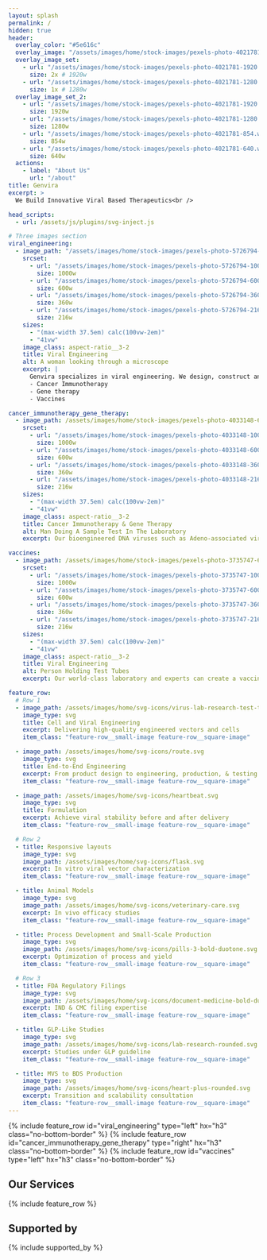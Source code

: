 ```yaml
---
layout: splash
permalink: /
hidden: true
header:
  overlay_color: "#5e616c"
  overlay_image: "/assets/images/home/stock-images/pexels-photo-4021781-1280.webp"
  overlay_image_set:
    - url: "/assets/images/home/stock-images/pexels-photo-4021781-1920.webp"
      size: 2x # 1920w
    - url: "/assets/images/home/stock-images/pexels-photo-4021781-1280.webp"
      size: 1x # 1280w
  overlay_image_set_2:
    - url: "/assets/images/home/stock-images/pexels-photo-4021781-1920.webp"
      size: 1920w
    - url: "/assets/images/home/stock-images/pexels-photo-4021781-1280.webp"
      size: 1280w
    - url: "/assets/images/home/stock-images/pexels-photo-4021781-854.webp"
      size: 854w
    - url: "/assets/images/home/stock-images/pexels-photo-4021781-640.webp"
      size: 640w
  actions:
    - label: "About Us"
      url: "/about"
title: Genvira
excerpt: >
  We Build Innovative Viral Based Therapeutics<br />

head_scripts:
  - url: /assets/js/plugins/svg-inject.js

# Three images section
viral_engineering:
  - image_path: "/assets/images/home/stock-images/pexels-photo-5726794-600.webp"
    srcset:
      - url: "/assets/images/home/stock-images/pexels-photo-5726794-1000.webp"
        size: 1000w
      - url: "/assets/images/home/stock-images/pexels-photo-5726794-600.webp"
        size: 600w
      - url: "/assets/images/home/stock-images/pexels-photo-5726794-360.webp"
        size: 360w
      - url: "/assets/images/home/stock-images/pexels-photo-5726794-216.webp"
        size: 216w
    sizes:
      - "(max-width 37.5em) calc(100vw-2em)"
      - "41vw"
    image_class: aspect-ratio__3-2
    title: Viral Engineering
    alt: A woman looking through a microscope 
    excerpt: |
      Genvira specializes in viral engineering. We design, construct and characterize customized RNA/DNA viruses which are non-pathogenic, long term stability and have low immunogenicity and high transduction efficiency. These viruses are utilized in:
      - Cancer Immunotherapy
      - Gene therapy
      - Vaccines

cancer_immunotherapy_gene_therapy:
  - image_path: /assets/images/home/stock-images/pexels-photo-4033148-600.webp
    srcset:
      - url: "/assets/images/home/stock-images/pexels-photo-4033148-1000.webp"
        size: 1000w
      - url: "/assets/images/home/stock-images/pexels-photo-4033148-600.webp"
        size: 600w
      - url: "/assets/images/home/stock-images/pexels-photo-4033148-360.webp"
        size: 360w
      - url: "/assets/images/home/stock-images/pexels-photo-4033148-216.webp"
        size: 216w
    sizes:
      - "(max-width 37.5em) calc(100vw-2em)"
      - "41vw"
    image_class: aspect-ratio__3-2
    title: Cancer Immunotherapy & Gene Therapy
    alt: Man Doing A Sample Test In The Laboratory 
    excerpt: Our bioengineered DNA viruses such as Adeno-associated viruses (AAVs) and Myxoma viruses are used to help deliver genes of interest into target mammalian cells and tissues which then generates new instructions for the cells to control the progression of diseases such as cancers, retinal disorders, etc. We also conduct a wide range of functional bioassays to screen and test the potency and immunogenicity of our bioengineered viruses.

vaccines:
  - image_path: /assets/images/home/stock-images/pexels-photo-3735747-600.webp
    srcset:
      - url: "/assets/images/home/stock-images/pexels-photo-3735747-1000.webp"
        size: 1000w
      - url: "/assets/images/home/stock-images/pexels-photo-3735747-600.webp"
        size: 600w
      - url: "/assets/images/home/stock-images/pexels-photo-3735747-360.webp"
        size: 360w
      - url: "/assets/images/home/stock-images/pexels-photo-3735747-216.webp"
        size: 216w
    sizes:
      - "(max-width 37.5em) calc(100vw-2em)"
      - "41vw"
    image_class: aspect-ratio__3-2
    title: Viral Engineering
    alt: Person Holding Test Tubes
    excerpt: Our world-class laboratory and experts can create a vaccine for all your research and clinical needs. For example, because our SARS CoV-2 pseudoviruses don’t replicate, they are safe and can easily be applicable in vitro and in vivo studies by researchers who don’t have BSL3 and BSL laboratories.

feature_row:
  # Row 1
  - image_path: /assets/images/home/svg-icons/virus-lab-research-test-tube.svg
    image_type: svg
    title: Cell and Viral Engineering
    excerpt: Delivering high-quality engineered vectors and cells
    item_class: "feature-row__small-image feature-row__square-image"

  - image_path: /assets/images/home/svg-icons/route.svg
    image_type: svg
    title: End-to-End Engineering
    excerpt: From product design to engineering, production, & testing
    item_class: "feature-row__small-image feature-row__square-image"

  - image_path: /assets/images/home/svg-icons/heartbeat.svg
    image_type: svg
    title: Formulation
    excerpt: Achieve viral stability before and after delivery
    item_class: "feature-row__small-image feature-row__square-image"

  # Row 2
  - title: Responsive layouts
    image_type: svg
    image_path: /assets/images/home/svg-icons/flask.svg
    excerpt: In vitro viral vector characterization
    item_class: "feature-row__small-image feature-row__square-image"

  - title: Animal Models
    image_type: svg
    image_path: /assets/images/home/svg-icons/veterinary-care.svg
    excerpt: In vivo efficacy studies
    item_class: "feature-row__small-image feature-row__square-image"

  - title: Process Development and Small-Scale Production
    image_type: svg
    image_path: /assets/images/home/svg-icons/pills-3-bold-duotone.svg
    excerpt: Optimization of process and yield
    item_class: "feature-row__small-image feature-row__square-image"

  # Row 3
  - title: FDA Regulatory Filings
    image_type: svg
    image_path: /assets/images/home/svg-icons/document-medicine-bold-duotone.svg
    excerpt: IND & CMC filing expertise
    item_class: "feature-row__small-image feature-row__square-image"

  - title: GLP-Like Studies
    image_type: svg
    image_path: /assets/images/home/svg-icons/lab-research-rounded.svg
    excerpt: Studies under GLP guideline
    item_class: "feature-row__small-image feature-row__square-image"

  - title: MVS to BDS Production
    image_type: svg
    image_path: /assets/images/home/svg-icons/heart-plus-rounded.svg
    excerpt: Transition and scalability consultation
    item_class: "feature-row__small-image feature-row__square-image"
---
```


<!-- Three images section -->
{% include feature_row
  id="viral_engineering"
  type="left"
  hx="h3"
  class="no-bottom-border"
%}
{% include feature_row
  id="cancer_immunotherapy_gene_therapy"
  type="right"
  hx="h3"
  class="no-bottom-border"
%}
{% include feature_row
  id="vaccines"
  type="left"
  hx="h3"
  class="no-bottom-border"
%}
<!-- End Three images section -->

## Our Services
{% include feature_row %}

## Supported by
{% include supported_by %}
